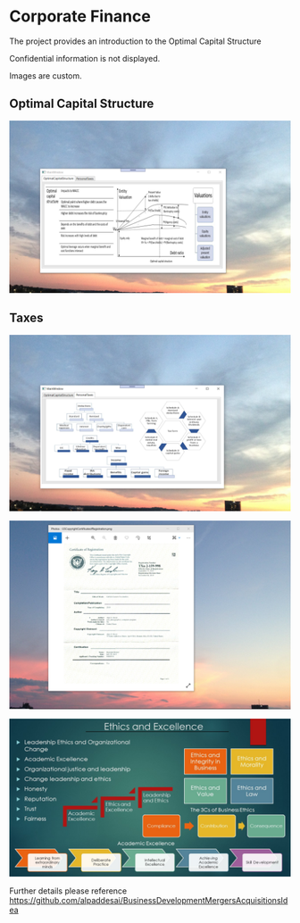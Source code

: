 # Corporate Finance

The project provides an introduction to the Optimal Capital Structure

Confidential information is not displayed.

Images are custom.

## Optimal Capital Structure
![image](OptimalCapitalStructure.png)

## Taxes
![image](PersonalTaxes.png)

![image](USCopyrightCertificate.png)

![image](Ethics.jpg)

Further details please reference https://github.com/alpaddesai/BusinessDevelopmentMergersAcquisitionsIdea
